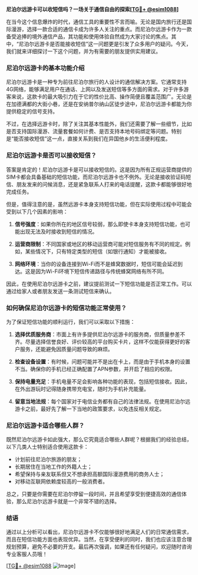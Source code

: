 **尼泊尔远游卡可以收短信吗？一场关于通信自由的探索[[TG💪+ @esim1088](https://t.me/s/esim1088)]**

在当今这个信息爆炸的时代，通信工具的重要性不言而喻。无论是国内旅行还是国际漫游，选择一款合适的通信卡成为许多人关注的重点。而尼泊尔远游卡作为一款备受追捧的境外通信产品，其功能和使用体验自然成为大家讨论的焦点。其中，“尼泊尔远游卡是否能接收短信”这一问题更是引发了众多用户的疑问。今天，我们就来详细探讨一下这个问题，并为有需要的朋友提供实用建议。

### 尼泊尔远游卡的基本功能介绍

尼泊尔远游卡是一种专为前往尼泊尔旅行的人设计的通信解决方案。它通常支持4G网络，能够满足用户在通话、上网以及发送短信等多方面的需求。对于许多游客来说，这款卡的最大吸引力在于它的性价比高、操作简便且覆盖范围广。无论是在加德满都的大街小巷，还是在安纳普尔纳山区徒步途中，尼泊尔远游卡都能为你提供稳定的信号支持。

不过，在选择远游卡时，除了关注其基本性能外，我们还需要了解一些细节，比如是否支持国际漫游、流量套餐如何计费、是否支持本地号码绑定等问题。特别是“能否接收短信”这一点，直接关系到我们在异国他乡的生活便利程度。

### 尼泊尔远游卡是否可以接收短信？

答案是肯定的！尼泊尔远游卡是可以接收短信的。这是因为所有正规运营商提供的SIM卡都会具备基础的短信功能，而尼泊尔远游卡也不例外。无论是接收验证码短信、朋友发来的问候消息，还是紧急联系人打来的电话提醒，这款卡都能够很好地完成任务。

但是，值得注意的是，虽然远游卡本身支持短信功能，但在实际使用过程中可能会受到以下几个因素的影响：

1. **信号强度**：如果你所在的地区信号较弱，那么即使卡本身支持短信功能，也可能出现无法及时接收到短信的情况。
   
2. **运营商限制**：不同国家或地区的移动运营商可能对短信服务有不同的规定。例如，某些情况下，只有特定类型的短信（如银行通知）才能被接收。

3. **网络环境**：当你的设备连接到Wi-Fi而不是蜂窝数据时，短信可能会延迟到达。这是因为Wi-Fi环境下短信传递路径与传统蜂窝网络有所不同。

因此，在使用尼泊尔远游卡之前，建议提前测试一下短信功能是否正常工作。可以通过给家人或者朋友发送一条测试短信来确认。

### 如何确保尼泊尔远游卡的短信功能正常使用？

为了保证短信功能的顺利运行，我们可以采取以下措施：

1. **选择优质服务商**：市面上有许多提供尼泊尔远游卡的服务商，但质量参差不齐。尽量选择信誉良好、评价较高的平台购买卡片，这样不仅能获得更好的客户服务，还能避免因质量问题导致的麻烦。

2. **检查设备设置**：有时候，问题可能并不是出在卡上，而是由于手机本身的设置不当。确保你的手机已经正确配置了APN参数，并开启了相应的权限。

3. **保持电量充足**：手机电量不足会影响各种功能的表现，包括短信接收。因此，在外出游玩时记得随身携带充电宝，随时为手机补充能量。

4. **留意当地法规**：每个国家对于电信业务都有自己的法律法规。在使用尼泊尔远游卡之前，最好先了解一下当地的政策要求，以免违反相关规定。

### 尼泊尔远游卡适合哪些人群？

既然尼泊尔远游卡如此强大，那么它究竟适合哪些人群呢？根据我们的经验总结，以下几类人士特别适合使用这款卡：

- 计划前往尼泊尔旅游的朋友；
- 长期居住在当地工作的外籍人士；
- 希望保持与亲友联系但又不想承担高额国际漫游费用的商务人士；
- 对移动互联网依赖度较高的一般消费者。

总之，只要是你需要在尼泊尔停留一段时间，并且希望享受到便捷高效的通信体验，那么尼泊尔远游卡就是一个非常不错的选择。

### 结语

通过以上分析可以看出，尼泊尔远游卡不仅能够很好地满足人们的日常通信需求，而且在短信功能方面也表现优异。当然，在享受便利的同时，我们也应该注意合理规划预算，避免不必要的开支。最后再次强调，如果还有任何疑问，欢迎随时咨询专业客服人员哦！

[[TG💪+ @esim1088](https://t.me/s/esim1088) ![Image](https://i.postimg.cc/4NQfJmqS/Snipaste-2025-05-13-00-14-12.png)]